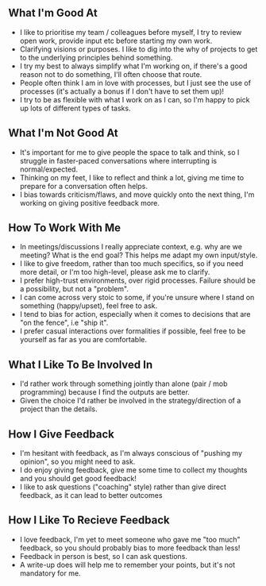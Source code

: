 
## What I'm Good At

* I like to prioritise my team / colleagues before myself, I try to review open work, provide input etc before starting my own work.
* Clarifying visions or purposes. I like to dig into the why of projects to get to the underlying principles behind something. 
* I try my best to always simplify what I'm working on, if there's a good reason not to do something, I'll often choose that route. 
* People often think I am in love with processes, but I just see the use of processes (it's actually a bonus if I don't have to set them up)!
* I try to be as flexible with what I work on as I can, so I'm happy to pick up lots of different types of tasks. 

## What I'm Not Good At

* It's important for me to give people the space to talk and think, so I struggle in faster-paced conversations where interrupting is normal/expected.
* Thinking on my feet, I like to reflect and think a lot, giving me time to prepare for a conversation often helps. 
* I bias towards criticism/flaws, and move quickly onto the next thing, I'm working on giving positive feedback more.

## How To Work With Me

* In meetings/discussions I really appreciate context, e.g. why are we meeting? What is the end goal? This helps me adapt my own input/style.
* I like to give freedom, rather than too much specifics, so if you need more detail, or I'm too high-level, please ask me to clarify.
* I prefer high-trust environments, over rigid processes. Failure should be a possibility, but not a "problem".
* I can come across very stoic to some, if you're unsure where I stand on something (happy/upset), feel free to ask.
* I tend to bias for action, especially when it comes to decisions that are "on the fence", i.e "ship it".
* I prefer casual interactions over formalities if possible, feel free to be yourself as far as you are comfortable. 

## What I Like To Be Involved In

* I'd rather work through something jointly than alone (pair / mob programming) because I find the outputs are better. 
* Given the choice I'd rather be involved in the strategy/direction of a project than the details. 

## How I Give Feedback

* I'm hesitant with feedback, as I'm always conscious of "pushing my opinion", so you might need to ask.
* I do enjoy giving feedback, give me some time to collect my thoughts and you should get good feedback!
* I like to ask questions ("coaching" style) rather than give direct feedback, as it can lead to better outcomes

## How I Like To Recieve Feedback

* I love feedback, I'm yet to meet someone who gave me "too much" feedback, so you should probably bias to more feedback than less!
* Feedback in person is best, so I can ask questions.
* A write-up does will help me to remember your points, but it's not mandatory for me.
